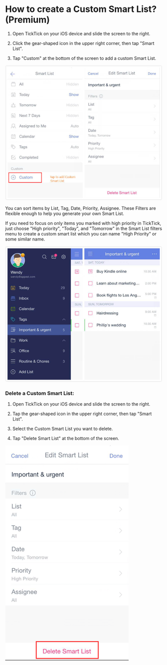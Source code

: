 # How to create a Custom Smart List? (Premium)

1. Open TickTick on your iOS device and slide the screen to the right.

2. Click the gear-shaped icon in the upper right corner, then tap "Smart List".

3. Tap "Custom" at the bottom of the screen to add a custom Smart List.

![](customlist.jpg)

You can sort items by List, Tag, Date, Priority, Assignee. These Filters are flexible enough to help you generate your own Smart List.

If you need to focus on only items you marked with high priority in TickTick, just choose "High priority", "Today", and "Tomorrow" in the Smart List filters menu to create a custom smart list which you can name "High Priority" or some similar name.

![](customlisteg.jpg)

### Delete a Custom Smart List:

1. Open TickTick on your iOS device and slide the screen to the right.

2. Tap the gear-shaped icon in the upper right corner, then tap "Smart List".

3. Select the Custom Smart List you want to delete.

4. Tap "Delete Smart List" at the bottom of the screen.

![](delete.png)

